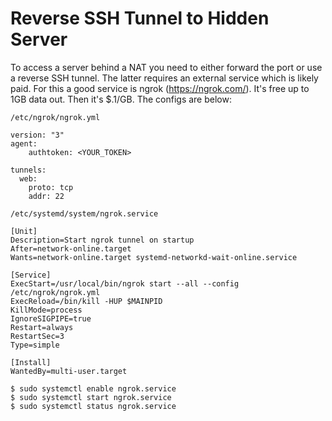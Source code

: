 # Reverse SSH Tunnel to Hidden Server

To access a server behind a NAT you need to either forward the port or use a reverse SSH tunnel. The latter requires an external service which is likely paid. For this a good service is ngrok (https://ngrok.com/). It's free up to 1GB data out. Then it's $.1/GB. The configs are below:

`/etc/ngrok/ngrok.yml`

```
version: "3"
agent:
    authtoken: <YOUR_TOKEN>

tunnels:
  web:
    proto: tcp
    addr: 22
```

`/etc/systemd/system/ngrok.service`

```
[Unit]
Description=Start ngrok tunnel on startup
After=network-online.target
Wants=network-online.target systemd-networkd-wait-online.service

[Service]
ExecStart=/usr/local/bin/ngrok start --all --config /etc/ngrok/ngrok.yml
ExecReload=/bin/kill -HUP $MAINPID
KillMode=process
IgnoreSIGPIPE=true
Restart=always
RestartSec=3
Type=simple

[Install]
WantedBy=multi-user.target
```

```
$ sudo systemctl enable ngrok.service
$ sudo systemctl start ngrok.service
$ sudo systemctl status ngrok.service
```

